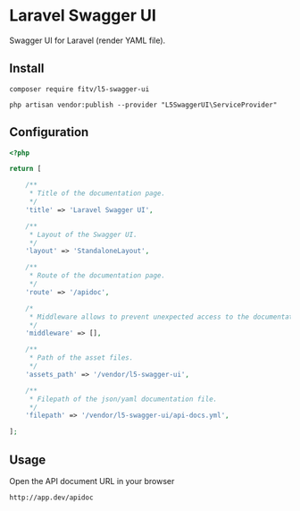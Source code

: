 # Laravel Swagger UI

Swagger UI for Laravel (render YAML file).

## Install

```shell
composer require fitv/l5-swagger-ui
```

```shell
php artisan vendor:publish --provider "L5SwaggerUI\ServiceProvider"
```

## Configuration

```php
<?php

return [

    /**
     * Title of the documentation page.
     */
    'title' => 'Laravel Swagger UI',

    /**
     * Layout of the Swagger UI.
     */
    'layout' => 'StandaloneLayout',

    /**
     * Route of the documentation page.
     */
    'route' => '/apidoc',

    /*
     * Middleware allows to prevent unexpected access to the documentation page.
     */
    'middleware' => [],

    /**
     * Path of the asset files.
     */
    'assets_path' => '/vendor/l5-swagger-ui',

    /**
     * Filepath of the json/yaml documentation file.
     */
    'filepath' => '/vendor/l5-swagger-ui/api-docs.yml',

];
```

## Usage

Open the API document URL in your browser

```
http://app.dev/apidoc
```
